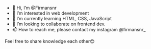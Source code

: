 - 👋 Hi, I’m @Firmansnr
- 👀 I’m interested in web development
- 🌱 I’m currently learning HTML, CSS, JavaScript
- 💞️ I’m looking to collaborate on frontend dev.
- 📫 How to reach me, please contact my instagram @firmansnr_

Feel free to share knowledge each other😊
<!---
Firmansnr/Firmansnr is a ✨ special ✨ repository because its `README.md` (this file) appears on your GitHub profile.
You can click the Preview link to take a look at your changes.
--->
